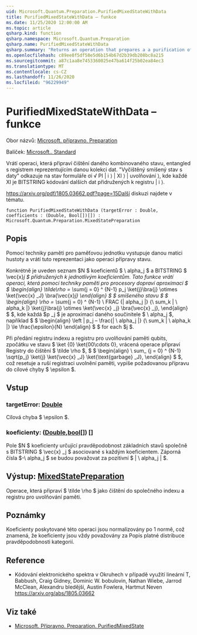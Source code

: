 ```yaml
---
uid: Microsoft.Quantum.Preparation.PurifiedMixedStateWithData
title: PurifiedMixedStateWithData – funkce
ms.date: 11/25/2020 12:00:00 AM
ms.topic: article
qsharp.kind: function
qsharp.namespace: Microsoft.Quantum.Preparation
qsharp.name: PurifiedMixedStateWithData
qsharp.summary: "Returns an operation that prepares a a purification of a given mixed\rstate, entangled with a register representing a given collection of data.\rA \"purified mixed state with data\" refers to a state of the form Σᵢ √\U0001D45Dᵢ |\U0001D456⟩ |\U0001D465ᵢ⟩ |garbageᵢ⟩,\rwhere each \U0001D465ᵢ is a bitstring encoding additional data associated with the register |\U0001D456⟩.\r\rSee https://arxiv.org/pdf/1805.03662.pdf?page=15 for further discussion."
ms.openlocfilehash: c89ee8f5df58e5d6b154b67d2b39db208bc8a215
ms.sourcegitcommit: a87c1aa8e7453360025e47ba614f25b02ea84ec3
ms.translationtype: MT
ms.contentlocale: cs-CZ
ms.lasthandoff: 11/26/2020
ms.locfileid: "96229949"
---
```

# <a name="purifiedmixedstatewithdata-function"></a>PurifiedMixedStateWithData – funkce

Obor názvů: [Microsoft. přípravno. Preparation](xref:Microsoft.Quantum.Preparation)

Balíček: [Microsoft.. Standard](https://nuget.org/packages/Microsoft.Quantum.Standard)


Vrátí operaci, která připraví čištění daného kombinovaného stavu, entangled s registrem reprezentujícím danou kolekci dat.
"Vyčištěný smíšený stav s daty" odkazuje na stav formuláře σi √ PI | i ⟩ | XI ⟩ | uvolňování ⟩, kde každé XI je BITSTRING kódování dalších dat přidružených k registru | i ⟩.

https://arxiv.org/pdf/1805.03662.pdf?page=15Další diskuzi najdete v tématu.

```qsharp
function PurifiedMixedStateWithData (targetError : Double, coefficients : (Double, Bool[])[]) : Microsoft.Quantum.Preparation.MixedStatePreparation
```


## <a name="description"></a>Popis

Pomocí techniky paměti pro paměťovou jednotku vystupuje danou matici hustoty a vrátí tuto reprezentaci jako operaci přípravy stavu.

Konkrétně je uveden seznam $N $ koeficientů $ \ alpha_j $ a BITSTRING $ \vec{x}_j $ přidružených k jednotlivým koeficientům. Tato funkce vrátí operaci, která pomocí techniky paměti pro procesory dopraví aproximaci $ $ \begin{align} \tilde\rho = \sum_{j = 0} ^ {N-1} p_j \ket{j}\bra{j} \otimes \ket{\vec{x} _J} \bra{\vec{x}_j} \end{align} $ $ smíšeného stavu $ $ \begin{align} \rho = \sum_{j = 0} ^ {N-1} \ FRAC {| alpha_j |} {\ sum_k | \ alpha_k |} \ket{j}\bra{j} \otimes \ket{\vec{x} _j} \bra{\vec{x} _j}, \end{align} $ $, kde každá $p _j $ je aproximací daného součinitele $ \ alpha_j $, například $ $ \begin{align} \left | p_j – \frac{| \ alpha_j |} {\ sum_k | \ alpha_k |} \le \frac{\epsilon}{N} \end{align} $ $ for each $j $.

Při předání registru indexu a registru pro uvolňování paměti qubits, zpočátku ve stavu $ \ket {0} \ket{00\cdots 0}, vrácená operace připraví Registry do čištění $ \tilde \rho $, $ $ \begin{align} \ sum_ {j = 0} ^ {N-1} \sqrt{p_j} \ket{j} \ket{\vec{x} _J} \ket{\text{garbage} _J}, \end{align} $ $, což resetuje a ruší registraci uvolnění paměti, vypíše požadovanou přípravu do cílové chyby $ \epsilon $.

## <a name="input"></a>Vstup

### <a name="targeterror--double"></a>targetError: [Double](xref:microsoft.quantum.lang-ref.double)

Cílová chyba $ \epsilon $.


### <a name="coefficients--doublebool"></a>koeficienty: ([Double](xref:microsoft.quantum.lang-ref.double),[bool](xref:microsoft.quantum.lang-ref.bool)[]) []

Pole $N $ koeficienty určující pravděpodobnost základních stavů společně s BITSTRING $ \vec{x} _j $ asociované s každým koeficientem.
Záporná čísla $-\ alpha_j $ se budou považovat za pozitivní $ | \ alpha_j | $.



## <a name="output--mixedstatepreparation"></a>Výstup: [MixedStatePreparation](xref:Microsoft.Quantum.Preparation.MixedStatePreparation)

Operace, která připraví $ \tilde \rho $ jako čištění do společného indexu a registru pro uvolňování paměti.

## <a name="remarks"></a>Poznámky

Koeficienty poskytované této operaci jsou normalizovány po 1 normě, což znamená, že koeficienty jsou vždy považovány za Popis platné distribuce pravděpodobnosti kategorií.

## <a name="references"></a>Reference

- Kódování elektronického spektra v Okruhech v případě využití lineární T, Babbush, Craig Gidney, Dominic W. bobulovin, Nathan Wiebe, Jarrod McClean, Alexandru bledější, Austin Fowlera, Hartmut Neven https://arxiv.org/abs/1805.03662

## <a name="see-also"></a>Viz také

- [Microsoft. Přípravno. Preparation. PurifiedMixedState](xref:Microsoft.Quantum.Preparation.PurifiedMixedState)